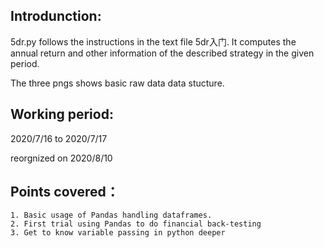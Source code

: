 Introdunction:
--------------------------
5dr.py follows the instructions in the text file 5dr入门. It computes the annual return and other information of the described strategy in the given period.

The three pngs shows basic raw data data stucture.

Working period:
-------------------------
2020/7/16 to 2020/7/17

reorgnized on 2020/8/10

Points covered：
-------------
    1. Basic usage of Pandas handling dataframes.
    2. First trial using Pandas to do financial back-testing
    3. Get to know variable passing in python deeper
    